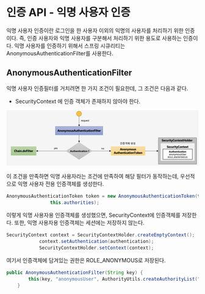 # 인증 API - 익명 사용자 인증

익명 사용자 인증이란 로그인을 한 사용자 이외의 익명의 사용자를 처리하기 위한 인증이다. 즉, 인증 사용자와 익명 사용자를 구분해서 처리하기 위한 용도로 사용하는 인증이다. 익명 사용자를 인증하기 위해서 스프링 시큐리티는 AnonymousAuthenticationFilter를 사용한다.

## AnonymousAuthenticationFilter

익명 사용자 인증필터를 거치려면 한 가지 조건이 필요한데, 그 조건은 다음과 같다.

- SecurityContext 에 인증 객체가 존재하지 않아야 한다.

![anonymous_authentication_filter](./images/anonymous_authentication_filter.png)

이 조건을 만족하면 익명 사용자라는 조건에 만족하여 해당 필터가 동작하는데, 우선적으로 익명 사용자 전용 인증객체를 생성한다.

```java
AnonymousAuthenticationToken token = new AnonymousAuthenticationToken(this.key, this.principal,
				this.authorities);
```

이렇게 익명 사용자용 인증객체를 생성했으면, SecurityContext에 인증객체를 저장한다.  또한, 익명 사용자용 인증객체는 세션에는 저장하지 않는다.

```java
SecurityContext context = SecurityContextHolder.createEmptyContext();
			context.setAuthentication(authentication);
			SecurityContextHolder.setContext(context);
```

여기서 인증객체에 담겨있는 권한은 ROLE_ANONYMOUS로 저장된다.

```java
public AnonymousAuthenticationFilter(String key) {
		this(key, "anonymousUser", AuthorityUtils.createAuthorityList("ROLE_ANONYMOUS"));
	}
```

